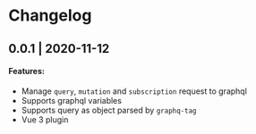 # Changelog

## 0.0.1 | 2020-11-12

#### Features:

- Manage `query`, `mutation` and `subscription` request to graphql
- Supports graphql variables
- Supports query as object parsed by `graphq-tag`
- Vue 3 plugin
